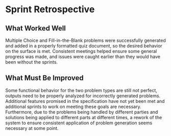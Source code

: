 # Sprint Retrospective #

## What Worked Well ##

Multiple Choice and Fill-in-the-Blank problems were successfully generated and added in a properly formatted quiz document, so the desired behavior on the surface is met. Consistent meetings helped ensure some general progress was made, and issues were caught earlier than they would have been without the sprints.

## What Must Be Improved ##

Some functional behavior for the two problem types are still not perfect, outputs need to be properly analyzed for incorrectly generated problems. Additional features promised in the specification have not yet been met and additional sprints to work on meeting these goals are necessary. Furthermore, due to the problems being handled by different parties and solutions being applied to different parts at different times, a rework of the system to ensure consistent application of problem generation seems necessary at some point.

